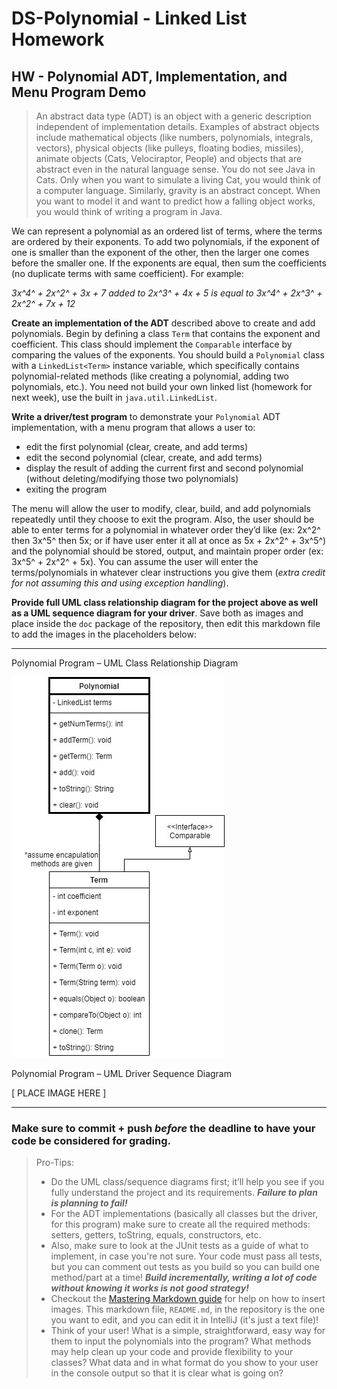 # DS-Polynomial - Linked List Homework
## HW - Polynomial ADT, Implementation, and Menu Program Demo

> An abstract data type (ADT) is an object with a generic description independent of implementation details.  Examples of abstract objects include mathematical objects (like numbers, polynomials, integrals, vectors), physical objects (like pulleys, floating bodies, missiles), animate objects (Cats, Velociraptor, People) and objects that are abstract even in the natural language sense. You do not see Java in Cats. Only when you want to simulate a living Cat, you would think of a computer language. Similarly, gravity is an abstract concept. When you want to model it and want to predict how a falling object works, you would think of writing a program in Java.

We can represent a polynomial as an ordered list of terms, where the terms are ordered by their exponents. To add two polynomials,  if the exponent of one is smaller than the exponent of the other, then the larger one comes before the smaller one.  If the exponents are equal, then sum the coefficients (no duplicate terms with same coefficient).  For example:

*3x^4^ + 2x^2^ + 3x + 7 added to 2x^3^ + 4x + 5 is equal to 3x^4^ + 2x^3^ + 2x^2^ + 7x + 12*

**Create an implementation of the ADT** described above to create and add polynomials.  Begin by defining a class `Term` that contains the exponent and coefficient.  This class should implement the `Comparable` interface by comparing the values of the exponents.  You should build a `Polynomial` class with a `LinkedList<Term>` instance variable, which specifically contains polynomial-related methods (like creating a polynomial, adding two polynomials, etc.).  You need not build your own linked list (homework for next week), use the built in `java.util.LinkedList`.  

**Write a driver/test program** to demonstrate your `Polynomial` ADT implementation, with a menu program that allows a user to:

- edit the first polynomial (clear, create, and add terms)
- edit the second polynomial (clear, create, and add terms)
- display the result of adding the current first and second polynomial (without deleting/modifying those two polynomials)
- exiting the program

The menu will allow the user to modify, clear, build, and add polynomials repeatedly until they choose to exit the program.  Also, the user should be able to enter terms for a polynomial in whatever order they’d like (ex: 2x^2^ then 3x^5^ then 5x; or if have user enter it all at once as 5x + 2x^2^ + 3x^5^) and the polynomial should be stored, output, and maintain proper order (ex: 3x^5^ + 2x^2^ + 5x).  You can assume the user will enter the terms/polynomials in whatever clear instructions you give them (*extra credit for not assuming this and using exception handling*).

**Provide full UML class relationship diagram for the project above as well as a UML sequence diagram for your driver**. Save both as images and place inside the `doc` package of the repository, then edit this markdown file to add the images in the placeholders below:


----------


Polynomial Program – UML Class Relationship Diagram

![UML Class Relationship Diagram](https://github.com/immunooo/Homework/blob/master/src/edu/miracosta/cs113/homework3/Homework3UML.jpg)

Polynomial Program – UML Driver Sequence Diagram

[ PLACE IMAGE HERE ]


----------


### Make sure to commit + push *before* the deadline to have your code be considered for grading.

>Pro-Tips:
>- Do the UML class/sequence diagrams first; it’ll help you see if you fully understand the project and its requirements.  ***Failure to plan is planning to fail!***
>- For the ADT implementations (basically all classes but the driver, for this program) make sure to create all the required methods: setters, getters, toString, equals, constructors, etc.
>- Also, make sure to look at the JUnit tests as a guide of what to implement, in case you're not sure.  Your code must pass all tests, but you can comment out tests as you build so you can build one method/part at a time! ***Build incrementally, writing a lot of code without knowing it works is not good strategy!***
>- Checkout the [Mastering Markdown guide](https://guides.github.com/features/mastering-markdown/) for help on how to insert images.  This markdown file, `README.md`, in the repository is the one you want to edit, and you can edit it in IntelliJ (it's just a text file)!
>- Think of your user! What is a simple, straightforward, easy way for them to input the polynomials into the program? What methods may help clean up your code and provide flexibility to your classes?  What data and in what format do you show to your user in the console output so that it is clear what is going on?
